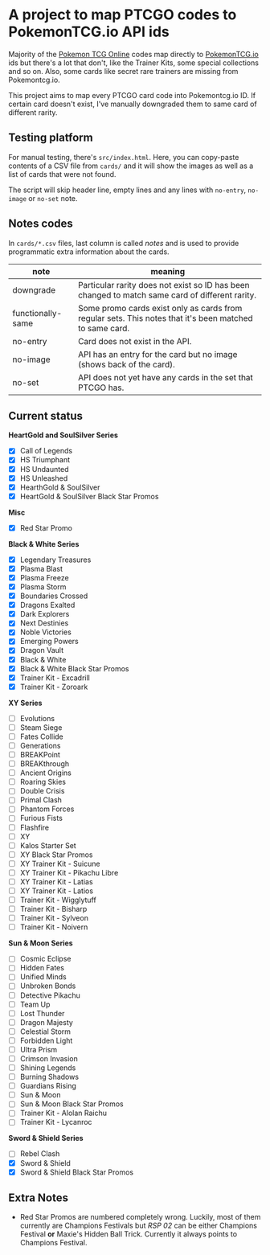 # A project to map PTCGO codes to PokemonTCG.io API ids

Majority of the [Pokemon TCG Online](https://www.pokemon.com/us/pokemon-tcg/play-online/download/) codes map directly to [PokemonTCG.io](http://pokemontcg.io/) ids but there's a lot that don't, like the Trainer Kits, some special collections and so on. Also, some cards like secret rare trainers are missing from Pokemontcg.io.

This project aims to map every PTCGO card code into Pokemontcg.io ID. If certain card doesn't exist, I've manually downgraded them to same card of different rarity.

## Testing platform

For manual testing, there's `src/index.html`. Here, you can copy-paste contents of a CSV file from `cards/` and it will show the images as well as a list of cards that were not found.

The script will skip header line, empty lines and any lines with `no-entry`, `no-image` or `no-set` note.

## Notes codes

In `cards/*.csv` files, last column is called _notes_ and is used to provide programmatic extra information about the cards.

| note              | meaning                                                                                                 |
| ----------------- | ------------------------------------------------------------------------------------------------------- |
| downgrade         | Particular rarity does not exist so ID has been changed to match same card of different rarity.         |
| functionally-same | Some promo cards exist only as cards from regular sets. This notes that it's been matched to same card. |
| no-entry          | Card does not exist in the API.                                                                         |
| no-image          | API has an entry for the card but no image (shows back of the card).                                    |
| no-set            | API does not yet have any cards in the set that PTCGO has.                                              |

## Current status

**HeartGold and SoulSilver Series**

- [x] Call of Legends
- [x] HS Triumphant
- [x] HS Undaunted
- [x] HS Unleashed
- [x] HearthGold & SoulSilver
- [x] HeartGold & SoulSilver Black Star Promos

**Misc**

- [x] Red Star Promo

**Black & White Series**

- [x] Legendary Treasures
- [x] Plasma Blast
- [x] Plasma Freeze
- [x] Plasma Storm
- [x] Boundaries Crossed
- [x] Dragons Exalted
- [x] Dark Explorers
- [x] Next Destinies
- [x] Noble Victories
- [x] Emerging Powers
- [x] Dragon Vault
- [x] Black & White
- [x] Black & White Black Star Promos
- [x] Trainer Kit - Excadrill
- [x] Trainer Kit - Zoroark

**XY Series**

- [ ] Evolutions
- [ ] Steam Siege
- [ ] Fates Collide
- [ ] Generations
- [ ] BREAKPoint
- [ ] BREAKthrough
- [ ] Ancient Origins
- [ ] Roaring Skies
- [ ] Double Crisis
- [ ] Primal Clash
- [ ] Phantom Forces
- [ ] Furious Fists
- [ ] Flashfire
- [ ] XY
- [ ] Kalos Starter Set
- [ ] XY Black Star Promos
- [ ] XY Trainer Kit - Suicune
- [ ] XY Trainer Kit - Pikachu Libre
- [ ] XY Trainer Kit - Latias
- [ ] XY Trainer Kit - Latios
- [ ] Trainer Kit - Wigglytuff
- [ ] Trainer Kit - Bisharp
- [ ] Trainer Kit - Sylveon
- [ ] Trainer Kit - Noivern

**Sun & Moon Series**

- [ ] Cosmic Eclipse
- [ ] Hidden Fates
- [ ] Unified Minds
- [ ] Unbroken Bonds
- [ ] Detective Pikachu
- [ ] Team Up
- [ ] Lost Thunder
- [ ] Dragon Majesty
- [ ] Celestial Storm
- [ ] Forbidden Light
- [ ] Ultra Prism
- [ ] Crimson Invasion
- [ ] Shining Legends
- [ ] Burning Shadows
- [ ] Guardians Rising
- [ ] Sun & Moon
- [ ] Sun & Moon Black Star Promos
- [ ] Trainer Kit - Alolan Raichu
- [ ] Trainer Kit - Lycanroc

**Sword & Shield Series**

- [ ] Rebel Clash
- [x] Sword & Shield
- [x] Sword & Shield Black Star Promos

## Extra Notes

- Red Star Promos are numbered completely wrong. Luckily, most of them currently are Champions Festivals but _RSP 02_ can be either Champions Festival **or** Maxie's Hidden Ball Trick. Currently it always points to Champions Festival.
